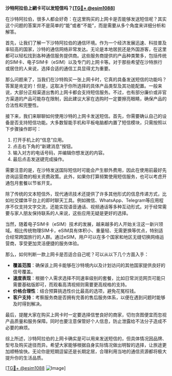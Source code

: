**沙特阿拉伯上網卡可以发短信吗？[[TG💪+ @esim1088](https://t.me/s/esim1088)]**

在沙特阿拉伯，很多人都会好奇：在这里购买的上网卡是否能够发送短信呢？其实这个问题的答案并不是简单的“能”或者“不能”，而是需要从多个角度来详细分析和解答。

首先，让我们了解一下沙特阿拉伯的通信环境。作为一个经济发展迅速、科技普及率较高的国家，沙特的通信网络非常发达。无论是本地居民还是外国游客，在这里都可以轻松找到各种通信服务提供商。这些服务商提供的产品种类繁多，包括传统的SIM卡、电子SIM卡（eSIM）以及专门的上网卡等。对于那些希望在沙特旅行或居住的人来说，选择合适的通信工具显得尤为重要。

那么问题来了，当我们在沙特购买一张上网卡时，它真的具备发送短信的功能吗？答案是肯定的！但是，这取决于你所选择的具体产品类型及其功能配置。一般来说，大部分正规渠道出售的上网卡都会支持短信服务。不过，也有部分廉价或非官方渠道的产品可能存在限制，因此建议大家在选购时一定要擦亮眼睛，确保产品的合法性和完整性。

接下来，我们来聊聊如何使用沙特的上网卡发送短信。首先，你需要确认自己的设备是否支持短信功能。大多数智能手机和平板电脑都内置了短信模块，只需按照以下步骤操作即可：

1. 打开手机上的“信息”应用。
2. 点击右下角的“新建消息”按钮。
3. 输入对方的电话号码，并编辑你想发送的内容。
4. 最后点击发送键完成操作。

需要注意的是，在沙特发送国际短信时可能会产生额外费用，因此在使用前最好先咨询运营商的相关资费政策。此外，如果你打算频繁使用短信服务，也可以考虑开通包月套餐以节省开支。

除了传统的文本短信外，现代通讯技术还提供了许多其他形式的信息传递方式，比如社交媒体平台上的即时聊天工具。例如微信、WhatsApp、Telegram等应用程序不仅支持文字交流，还能实现语音通话、视频通话等多种互动形式。对于经常需要与家人朋友保持联系的人来说，这些应用无疑是更好的选择。

当然，随着电子SIM卡（eSIM）技术的发展，越来越多的人开始关注这一新兴领域。相比传统物理SIM卡，eSIM具有体积小、重量轻、无需更换等优点，特别适合经常跨国旅行的人群。通过eSIM，用户可以在多个国家和地区无缝切换网络运营商，享受更加灵活便捷的服务体验。

那么，如何判断一款上网卡是否适合自己呢？可以从以下几个方面入手：

- **覆盖范围**：确保该上网卡能够在沙特境内以及计划访问的其他国家提供良好的信号覆盖。
- **速度表现**：根据个人需求选择不同速率级别的套餐，比如日常浏览网页可能只需要基础版即可，而观看高清视频则需要更高规格的支持。
- **价格合理性**：结合预算挑选性价比最高的选项，避免花冤枉钱。
- **客户支持**：考察服务商是否拥有完善的售后服务体系，以便在遇到问题时能够及时得到解决。

最后，提醒大家在购买上网卡时一定要选择信誉良好的商家，切勿贪图便宜而忽视产品质量和服务保障。同时也要注意保管好个人信息，防止泄露给不法分子造成不必要的麻烦。

综上所述，沙特阿拉伯的上网卡确实是可以用来发送短信的，但具体情况因品牌、型号及购买途径而异。希望大家能够根据自身实际情况做出明智的选择，让旅途更加顺畅愉快。无论你是短期逗留还是长期定居，合理利用当地的通信资源都将极大提升你的生活品质。

[[TG💪+ @esim1088](https://t.me/s/esim1088) ![Image](https://i.postimg.cc/4NQfJmqS/Snipaste-2025-05-13-00-14-12.png)]